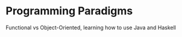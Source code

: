 Programming Paradigms
=============================

Functional vs Object-Oriented, learning how to use Java and Haskell

